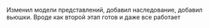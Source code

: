 Изменил модели представлений, добавил наследование, добавил вьюшки. Вроде как второй этап готов и даже все работает

